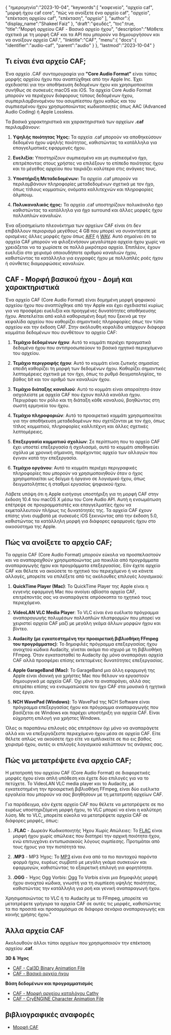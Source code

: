 {
"ημερομηνία":"2023-10-04",
   "keywords":[
"καφενείο",
"αρχείο caf",
"μορφή ήχου caf core",
"πώς να ανοίξετε ένα αρχείο caf",
"αρχείο",
"επέκταση αρχείου caf",
"επέκταση",
"αρχείο"
],
   "author":{
"display_name":"Shakeel Faiz"
},
"draft":"ψευδές",
"toc":true,
"title":"Μορφή αρχείου CAF - Βασικό αρχείο ήχου",
   "description":"Μάθετε σχετικά με τη μορφή CAF και τα API που μπορούν να δημιουργήσουν και να ανοίξουν αρχεία CAF.",
"linktitle":"CAF",
   "menu":{
      "docs":{
         "identifier":"audio-caf",
         "parent":"audio"
}
},
"lastmod":"2023-10-04"
}

## Τι είναι ένα αρχείο CAF;

Ένα αρχείο .CAF συντομογραφία για **"Core Audio Format"** είναι τύπος μορφής αρχείου ήχου που αναπτύχθηκε από την Apple Inc. Έχει σχεδιαστεί για την αποθήκευση δεδομένων ήχου και χρησιμοποιείται συνήθως σε συσκευές macOS και iOS. Τα αρχεία Core Audio Format μπορούν να περιέχουν διάφορους τύπους δεδομένων ήχου, συμπεριλαμβανομένου του ασυμπίεστου ήχου καθώς και του συμπιεσμένου ήχου χρησιμοποιώντας κωδικοποιητές όπως AAC (Advanced Audio Coding) ή Apple Lossless.

Τα βασικά χαρακτηριστικά και χαρακτηριστικά των αρχείων **.caf** περιλαμβάνουν:

1. **Υψηλής ποιότητας Ήχος:** Τα αρχεία .caf μπορούν να αποθηκεύσουν δεδομένα ήχου υψηλής ποιότητας, καθιστώντας τα κατάλληλα για επαγγελματικές εφαρμογές ήχου.

2. **Ευελιξία:** Υποστηρίζουν συμπιεσμένο και μη συμπιεσμένο ήχο, επιτρέποντας στους χρήστες να επιλέξουν το επίπεδο ποιότητας ήχου και το μέγεθος αρχείου που ταιριάζει καλύτερα στις ανάγκες τους.

3. **Υποστήριξη Μεταδεδομένων:** Τα αρχεία .caf μπορούν να περιλαμβάνουν πληροφορίες μεταδεδομένων σχετικά με τον ήχο, όπως τίτλους κομματιών, ονόματα καλλιτεχνών και πληροφορίες άλμπουμ.

4. **Πολυκαναλικός ήχος:** Τα αρχεία .caf υποστηρίζουν πολυκάναλο ήχο καθιστώντας τα κατάλληλα για ήχο surround και άλλες μορφές ήχου πολλαπλών καναλιών.

Ένα αξιοσημείωτο πλεονέκτημα των αρχείων CAF είναι ότι δεν επιβάλλουν περιορισμό μεγέθους 4 GB που μπορεί να συναντήσετε με ορισμένες άλλες μορφές ήχου όπως [AIFF](/el/audio/aiff/) ή [WAV](/el/audio/wav/). Αυτό σημαίνει ότι τα αρχεία CAF μπορούν να φιλοξενήσουν μεγαλύτερα αρχεία ήχου χωρίς να χρειάζεται να τα χωρίσετε σε πολλά μικρότερα αρχεία. Επιπλέον, έχουν ευελιξία στο χειρισμό οποιουδήποτε αριθμού καναλιών ήχου, καθιστώντας τα κατάλληλα για εγγραφές ήχου με πολλαπλές ροές ήχου ή σύνθετες διαμορφώσεις καναλιών.

## CAF - Μορφή βασικού ήχου - Δομή και χαρακτηριστικά

Ένα αρχείο CAF (Core Audio Format) είναι δομημένη μορφή ψηφιακού αρχείου ήχου που αναπτύχθηκε από την Apple και έχει σχεδιαστεί κυρίως για να προσφέρει ευελιξία και προηγμένες δυνατότητες αποθήκευσης ήχου. Αποτελείται από καλά καθορισμένη δομή που ξεκινά με την κεφαλίδα αρχείου που καθορίζει σημαντικές πληροφορίες όπως τον τύπο αρχείου και την έκδοση CAF. Στην ακόλουθη κεφαλίδα υπάρχουν διάφορα κομμάτια δεδομένων που συνθέτουν το αρχείο CAF:

1. **Τεμάχιο δεδομένων ήχου**: Αυτό το κομμάτι περιέχει πραγματικά δεδομένα ήχου που αντιπροσωπεύουν το βασικό ηχητικό περιεχόμενο του αρχείου.
    












2. **Τεμάχιο περιγραφής ήχου**: Αυτό το κομμάτι είναι ζωτικής σημασίας επειδή καθορίζει τη μορφή των δεδομένων ήχου. Καθορίζει σημαντικές λεπτομέρειες σχετικά με τον ήχο, όπως το ρυθμό δειγματοληψίας, το βάθος bit και τον αριθμό των καναλιών ήχου.
    












3. **Τεμάχιο διάταξης καναλιού**: Αυτό το κομμάτι είναι απαραίτητο όταν ασχολείστε με αρχεία CAF που έχουν πολλά κανάλια ήχου. Περιγράφει τον ρόλο και τη διάταξη κάθε καναλιού, βοηθώντας στη σωστή ερμηνεία του ήχου.
    












4. **Τεμάχιο πληροφοριών**: Αυτό το προαιρετικό κομμάτι χρησιμοποιείται για την αποθήκευση μεταδεδομένων που σχετίζονται με τον ήχο, όπως τίτλος κομματιού, πληροφορίες καλλιτέχνη και άλλες σχετικές λεπτομέρειες.
    












5. **Επεξεργασία κομματιού σχολίων**: Σε περίπτωση που το αρχείο CAF έχει υποστεί επεξεργασία ή σχολιασμό, αυτό το κομμάτι αποθηκεύει σχόλια με χρονική σήμανση, παρέχοντας αρχείο των αλλαγών που έγιναν κατά την επεξεργασία.
    












6. **Τεμάχιο οργάνου**: Αυτό το κομμάτι περιέχει περιγραφικές πληροφορίες που μπορούν να χρησιμοποιηθούν όταν ο ήχος χρησιμοποιείται ως δείγμα ή όργανο σε λογισμικό ήχου, όπως δειγματολήπτες ή σταθμοί εργασίας ψηφιακού ήχου.
    













Λάβετε υπόψη ότι η Apple εισήγαγε υποστήριξη για τη μορφή CAF στην έκδοση 10.4 του macOS X μέσω του Core Audio API. Αυτή η ενσωμάτωση επέτρεψε σε προγραμματιστές και επαγγελματίες ήχου να εκμεταλλευτούν πλήρως τις δυνατότητές της. Τα αρχεία CAF έχουν επίσης γίνει συμβατά με συσκευές iOS ξεκινώντας από την έκδοση 5.0, καθιστώντας τα κατάλληλη μορφή για διάφορες εφαρμογές ήχου στο οικοσύστημα της Apple.

## Πώς να ανοίξετε το αρχείο CAF;

Τα αρχεία CAF (Core Audio Format) μπορούν εύκολα να προσπελαστούν και να αναπαραχθούν χρησιμοποιώντας μια ποικιλία από προγράμματα αναπαραγωγής ήχου και προγράμματα επεξεργασίας. Εάν έχετε αρχείο CAF και θέλετε να ακούσετε το ηχητικό του περιεχόμενο ή να κάνετε αλλαγές, μπορείτε να επιλέξετε από τις ακόλουθες επιλογές λογισμικού:

1. **QuickTime Player (Mac)**: Το QuickTime Player της Apple είναι η εγγενής εφαρμογή Mac που ανοίγει αβίαστα αρχεία CAF, επιτρέποντάς σας να αναπαράγετε απρόσκοπτα το ηχητικό τους περιεχόμενο.
    












2. **VideoLAN VLC Media Player**: Το VLC είναι ένα ευέλικτο πρόγραμμα αναπαραγωγής πολυμέσων πολλαπλών πλατφορμών που μπορεί να χειριστεί αρχεία CAF μαζί με μεγάλη γκάμα άλλων μορφών ήχου και βίντεο.
    












3. **Audacity (με εγκατεστημένη την προαιρετική βιβλιοθήκη FFmpeg του προγράμματος)**: Το δημοφιλές πρόγραμμα επεξεργασίας ήχου ανοιχτού κώδικα Audacity, γίνεται ακόμα πιο ισχυρό με τη βιβλιοθήκη FFmpeg. Όταν εγκατασταθεί το Audacity όχι μόνο αναπαράγει αρχεία CAF αλλά προσφέρει επίσης εκτεταμένες δυνατότητες επεξεργασίας.
    












4. **Apple GarageBand (Mac)**: Το GarageBand μια άλλη εφαρμογή της Apple είναι ιδανική για χρήστες Mac που θέλουν να εργαστούν δημιουργικά με αρχεία CAF. Όχι μόνο τα αναπαράγει, αλλά σας επιτρέπει επίσης να ενσωματώσετε τον ήχο CAF στα μουσικά ή ηχητικά σας έργα.
    












5. **NCH WavePad (Windows)**: Το WavePad της NCH Software είναι πρόγραμμα επεξεργασίας ήχου και πρόγραμμα αναπαραγωγής που βασίζεται σε Windows και παρέχει υποστήριξη για αρχεία CAF. Είναι εύχρηστη επιλογή για χρήστες Windows.
    













Όλες οι παραπάνω επιλογές σάς επιτρέπουν όχι μόνο να αναπαράγετε αλλά και να επεξεργάζεστε περιεχόμενο ήχου μέσα σε αρχεία CAF. Είτε θέλετε απλώς να ακούσετε ήχο είτε να εμπλακείτε σε πιο εις βάθος χειρισμό ήχου, αυτές οι επιλογές λογισμικού καλύπτουν τις ανάγκες σας.

## Πώς να μετατρέψετε ένα αρχείο CAF;

Η μετατροπή του αρχείου CAF (Core Audio Format) σε διαφορετικές μορφές ήχου είναι απλή υπόθεση και έχετε δύο επιλογές για να το πετύχετε. Το VideoLAN VLC media player και το Audacity, με εγκατεστημένη την προαιρετική βιβλιοθήκη FFmpeg, είναι δύο ευέλικτα εργαλεία που μπορούν να σας βοηθήσουν με τη μετατροπή αρχείων CAF.

Για παράδειγμα, εάν έχετε αρχείο CAF που θέλετε να μετατρέψετε σε πιο ευρέως υποστηριζόμενη μορφή ήχου, το VLC μπορεί να είναι η καλύτερη λύση. Με το VLC, μπορείτε εύκολα να μετατρέψετε αρχεία CAF σε διάφορες μορφές, όπως:

1. **.FLAC** - Δωρεάν Κωδικοποιητής Ήχου Χωρίς Απώλειες: Το [FLAC](/el/audio/flac) είναι μορφή ήχου χωρίς απώλειες που διατηρεί την αρχική ποιότητα ήχου, ενώ επιτυγχάνει εντυπωσιακούς λόγους συμπίεσης. Προτιμάται από τους ήχους για την πιστότητά του.

2. **.MP3** - MP3 Ήχος: Το [MP3](/el/audio/mp3/) είναι ένα από τα πιο πανταχού παρόντα φορμά ήχου, ευρέως συμβατό με μεγάλη γκάμα συσκευών και εφαρμογών, καθιστώντας το εξαιρετική επιλογή για φορητότητα.

3. **.OGG** - Ήχος Ogg Vorbis: [Ogg](/el/audio/ogg/) Το Vorbis είναι μια δημοφιλής μορφή ήχου ανοιχτού κώδικα, γνωστή για τη συμπίεση υψηλής ποιότητας, καθιστώντας την κατάλληλη για ροή και γενική αναπαραγωγή ήχου.
   


Χρησιμοποιώντας το VLC ή το Audacity με το FFmpeg, μπορείτε να μετατρέψετε γρήγορα τα αρχεία CAF σε αυτές τις μορφές, καθιστώντας τα πιο προσιτά και προσαρμόσιμα σε διάφορα σενάρια αναπαραγωγής και κοινής χρήσης ήχου."

## Άλλα αρχεία CAF

Ακολουθούν άλλοι τύποι αρχείων που χρησιμοποιούν την επέκταση αρχείου **.caf**.

**3D & Ήχος**
- [CAF - Cal3D Binary Animation File](/el/3d/caf-cal3d/)
- [CAF - Βασικό αρχείο ήχου](/el/audio/caf/)

**Βάση δεδομένων και προγραμματισμός**
- [CAF - Μορφή αρχείου καταλόγου Cathy](/el/database/caf/)
- [CAF - CryENGINE Character Animation File](/programming/caf-cryengine/)

## βιβλιογραφικές αναφορές
* [Μορφή CAF](https://developer.apple.com/library/archive/documentation/MusicAudio/Reference/CAFSpec/CAF_spec/CAF_spec.html)


